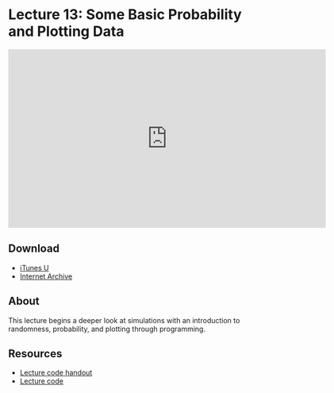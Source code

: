 # Lecture 13: Some Basic Probability and Plotting Data

<iframe width="640" height="360" src="http://www.youtube.com/embed/hGQw3KJ7i6Q?feature=player_detailpage" frameborder="0" allowfullscreen></iframe>

## Download

- [iTunes U](http://itunes.apple.com/us/itunes-u/lecture-13-some-basic-probability/id499270153?i=110101042)
- [Internet Archive](http://www.archive.org/download/MIT6.00SCS11/MIT6_00SCS11_lec13_300k.mp4)

## About

This lecture begins a deeper look at simulations with an introduction to
randomness, probability, and plotting through programming.

## Resources

- [Lecture code handout](http://ocw.mit.edu/courses/electrical-engineering-and-computer-science/6-00sc-introduction-to-computer-science-and-programming-spring-2011/unit-2/lecture-13-some-basic-probability-and-plotting-data/MIT6_00SCS11_lec13.pdf)
- [Lecture code](http://ocw.mit.edu/courses/electrical-engineering-and-computer-science/6-00sc-introduction-to-computer-science-and-programming-spring-2011/unit-2/lecture-13-some-basic-probability-and-plotting-data/lec13.py)
